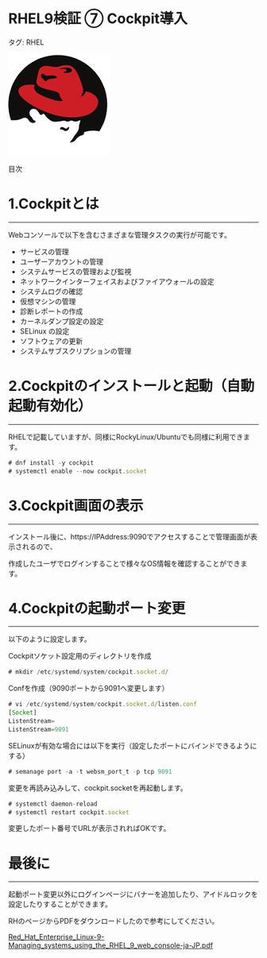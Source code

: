 # RHEL9検証 ⑦ Cockpit導入

タグ: RHEL

![images.png](RHEL9%E6%A4%9C%E8%A8%BC%20%E2%91%A6%20Cockpit%E5%B0%8E%E5%85%A5%201289da9f37308067a685deffd613c2bf/images.png)

目次

# 1.Cockpitとは

---

Webコンソールで以下を含むさまざまな管理タスクの実行が可能です。

- サービスの管理
- ユーザーアカウントの管理
- システムサービスの管理および監視
- ネットワークインターフェイスおよびファイアウォールの設定
- システムログの確認
- 仮想マシンの管理
- 診断レポートの作成
- カーネルダンプ設定の設定
- SELinux の設定
- ソフトウェアの更新
- システムサブスクリプションの管理

# 2.Cockpitのインストールと起動（自動起動有効化）

---

RHELで記載していますが、同様にRockyLinux/Ubuntuでも同様に利用できます。

```jsx
# dnf install -y cockpit
# systemctl enable --now cockpit.socket
```

# 3.Cockpit画面の表示

---

インストール後に、https://IPAddress:9090でアクセスすることで管理画面が表示されるので、

作成したユーザでログインすることで様々なOS情報を確認することができます。

# 4.Cockpitの起動ポート変更

---

以下のように設定します。

Cockpitソケット設定用のディレクトリを作成

```jsx
# mkdir /etc/systemd/system/cockpit.socket.d/
```

Confを作成（9090ポートから9091へ変更します）

```jsx
# vi /etc/systemd/system/cockpit.socket.d/listen.conf
[Socket]
ListenStream=
ListenStream=9091
```

SELinuxが有効な場合には以下を実行（設定したポートにバインドできるようにする）

```jsx
# semanage port -a -t websm_port_t -p tcp 9091
```

変更を再読み込みして、cockpit.socketを再起動します。

```jsx
# systemctl daemon-reload
# systemctl restart cockpit.socket
```

変更したポート番号でURLが表示されればOKです。

# 最後に

---

起動ポート変更以外にログインページにバナーを追加したり、アイドルロックを設定したりすることができます。

RHのページからPDFをダウンロードしたので参考にしてください。

[Red_Hat_Enterprise_Linux-9-Managing_systems_using_the_RHEL_9_web_console-ja-JP.pdf](RHEL9%E6%A4%9C%E8%A8%BC%20%E2%91%A6%20Cockpit%E5%B0%8E%E5%85%A5%201289da9f37308067a685deffd613c2bf/Red_Hat_Enterprise_Linux-9-Managing_systems_using_the_RHEL_9_web_console-ja-JP.pdf)